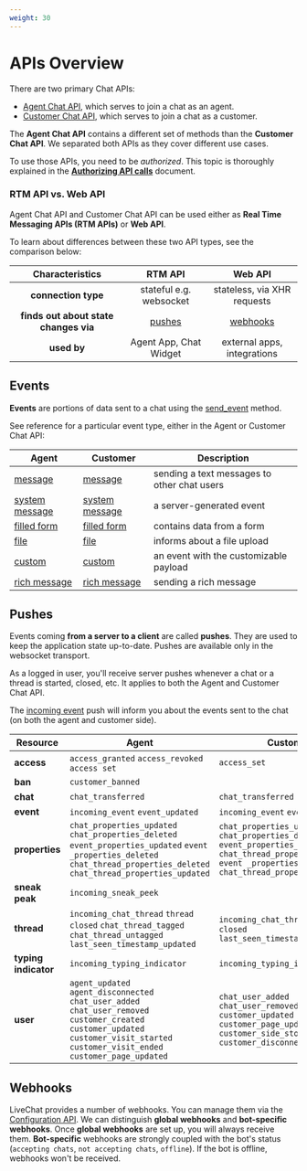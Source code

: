 ```yaml
---
weight: 30
---
```


# APIs Overview

There are two primary Chat APIs:

- [Agent Chat API](https://developers.livechatinc.com/beta-docs/agent-chat-api/), which serves to join a chat as an agent.
- [Customer Chat API](https://developers.livechatinc.com/beta-docs/customer-chat-api/), which serves to join a chat as a customer.

The **Agent Chat API** contains a different set of methods than the **Customer Chat API**. We separated both APIs as they cover different use cases. 

To use those APIs, you need to be _authorized_. This topic is thoroughly explained in the [**Authorizing API calls**](../authorization) document.

### RTM API vs. Web API

Agent Chat API and Customer Chat API can be used either as **Real Time Messaging APIs (RTM APIs)** or **Web API**. 

To learn about differences between these two API types, see the comparison below:


|**Characteristics**|     **RTM API**      | **Web API**               |
|:-----------------:|:--------------------:|:-------------------------:|
|**connection type**|   stateful  e.g. websocket        |  stateless, via XHR requests     |
| **finds out about state changes via**  |   [pushes](#pushes)      |    [webhooks](#webhooks)   |
|**used by** |Agent App, Chat Widget|external apps, integrations|


<!-- RTM API enables real-time communication. Websocket transport allows for **pushes**, which are server-client methods used to keep application state up-to-date. In case of the Agent App and the Chat Widget, the continuous connection is crucial. That's why they both implement RTM API. 

Integrations built upon the LiveChat Platform don't usually need to keep the connection open continuously. In the context of app functioning, short delays are insignificant. It's the reason why **Web API** is more commonly used than **RTM API** when building an integration. Just like REST API, Web API is based on sending the **request** and getting the **response**. Instead of pushes, Web API makes use of **webhooks**.
-->

## Events

**Events** are portions of data sent to a chat using the [send_event](https://developers.livechatinc.com/beta-docs/agent-chat-api/#send-event) method. 

See reference for a particular event type, either in the Agent or Customer Chat API: 

| Agent  | Customer | Description |
|-------|--------| --------| 
| [message](../agent-chat-api/#message)   |   [message](../customer-chat-api/#message)   | sending a text messages to other chat users|
| [system message](../agent-chat-api/#system-message) |   [system message](../customer-chat-api/#system-message)   | a server-generated event|
| [filled form](../agent-chat-api/#filled-form) |   [filled form](../customer-chat-api/#filled-form)   | contains data from a form |
| [file](../agent-chat-api/#file) |   [file](../customer-chat-api/#file)   | informs about a file upload |
| [custom](../agent-chat-api/#custom) |   [custom](../customer-chat-api/#custom)   | an event with the customizable payload |
| [rich message](../agent-chat-api/#rich-message) |   [rich message](../customer-chat-api/#rich-message)   | sending a rich message |

## Pushes

Events coming **from a server to a client** are called **pushes**. They are used to keep the application state up-to-date. Pushes are available only in the websocket transport.

As a logged in user, you'll receive server pushes whenever a chat or a thread is started, closed, etc. It applies to both the Agent and Customer Chat API. 

The [incoming event](../agent-chat-api/#incoming-event) push will inform you about the events sent to the chat (on both the agent and customer side).


| Resource  | Agent | Customer |
|-------|--------| --------| 
| **access**   | `access_granted` `access_revoked` `access set` | `access_set` |
| **ban** | `customer_banned` | |
| **chat** | `chat_transferred`      | `chat_transferred` |
| **event** |`incoming_event`  `event_updated`| `incoming_event`  `event_updated` |
| **properties** | `chat_properties_updated` `chat_properties_deleted` `event_properties_updated` `event _properties_deleted` `chat_thread_properties_deleted` `chat_thread_properties_updated`| `chat_properties_updated` `chat_properties_deleted` `event_properties_updated` `chat_thread_properties_deleted` `event _properties_deleted` `chat_thread_properties_updated` |
| **sneak peak** | `incoming_sneak_peek`  |  |
| **thread** | `incoming_chat_thread` `thread closed` `chat_thread_tagged` `chat_thread_untagged` `last_seen_timestamp_updated` | `incoming_chat_thread` `thread closed` `last_seen_timestamp_updated` |
| **typing indicator** | `incoming_typing_indicator`  | `incoming_typing_indicator` |
| **user** | `agent_updated` `agent_disconnected` `chat_user_added` `chat_user_removed` `customer_created` `customer_updated` `customer_visit_started` `customer_visit_ended` `customer_page_updated` | `chat_user_added` `chat_user_removed` `customer_updated` `customer_page_updated` `customer_side_storage_updated` `customer_disconnected`|

<!-- Gdzie dac: incoming_rich_message_postback oraz incoming_multicast? -->


## Webhooks

LiveChat provides a number of webhooks. You can manage them via the [Configuration API](../beta-docs/configuration-api/#webhooks).
We can distinguish **global webhooks** and **bot-specific webhooks**. Once **global webhooks** are set up, you will always receive them. **Bot-specific** webhooks are strongly coupled with the bot's status (`accepting chats`, `not accepting chats`, `offline`). If the bot is offline, webhooks won't be received. 